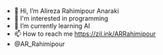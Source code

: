 - 👋 Hi, I’m Alireza Rahimipour Anaraki
- 👀 I'm interested in programming
- 🌱 I’m currently learning AI
- 📫 How to reach me https://zil.ink/ARRahimipour
- @AR_Rahimipour
